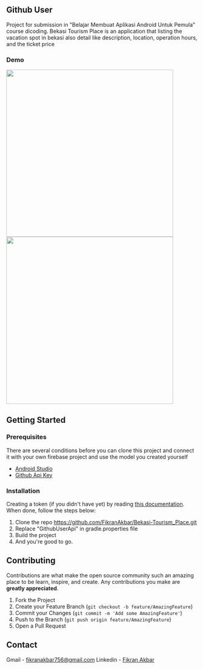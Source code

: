 <!-- ABOUT THE PROJECT -->
## Github User

Project for submission in "Belajar Membuat Aplikasi Android Untuk Pemula" course dicoding. Bekasi Tourism Place is an application that listing the vacation spot in bekasi also detail like description, location, operation hours, and the ticket price

### Demo

<img src="https://github.com/FikranAkbar/GithubUser/blob/master/(1).gif"  height="440" /> <img src="https://github.com/FikranAkbar/GithubUser/blob/master/(2).gif"  height="440" />

## Getting Started

### Prerequisites

There are several conditions before you can clone this project and connect it with your own firebase project and use the model you created yourself
* [Android Studio](https://developer.android.com/?hl=id)
* [Github Api Key](https://github.com/settings/tokens)

### Installation

Creating a token (if you didn't have yet) by reading [this documentation](https://docs.github.com/en/authentication/keeping-your-account-and-data-secure/creating-a-personal-access-token). When done, follow the steps below:
1. Clone the repo https://github.com/FikranAkbar/Bekasi-Tourism_Place.git
2. Replace "GithubUserApi" in gradle.properties file
3. Build the project
4. And you're good to go.

<!-- CONTRIBUTING -->
## Contributing

Contributions are what make the open source community such an amazing place to be learn, inspire, and create. Any contributions you make are **greatly appreciated**.

1. Fork the Project
2. Create your Feature Branch (`git checkout -b feature/AmazingFeature`)
3. Commit your Changes (`git commit -m 'Add some AmazingFeature'`)
4. Push to the Branch (`git push origin feature/AmazingFeature`)
5. Open a Pull Request

<!-- CONTACT -->
## Contact

Gmail - fikranakbar756@gmail.com
Linkedin - [Fikran Akbar](https://www.linkedin.com/in/fikran-akbar-1ab958169/)
